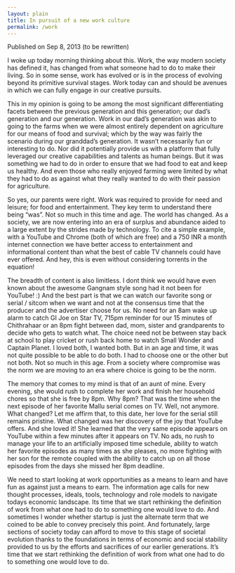 ```yaml
---
layout: plain
title: In pursuit of a new work culture
permalink: /work
---
```


Published on Sep 8, 2013 (to be rewritten)

I woke up today morning thinking about this. Work, the way modern society has defined it, has changed from what someone had to do to make their living. So in some sense, work has evolved or is in the process of evolving beyond its primitive survival stages. Work today can and should be avenues in which we can fully engage in our creative pursuits.

This in my opinion is going to be among the most significant differentiating facets between the previous generation and this generation; our dad’s generation and our generation. Work in our dad’s generation was akin to going to the farms when we were almost entirely dependent on agriculture for our means of food and survival; which by the way was fairly the scenario during our granddad’s generation. It wasn’t necessarily fun or interesting to do. Nor did it potentially provide us with a platform that fully leveraged our creative capabilities and talents as human beings. But it was something we had to do in order to ensure that we had food to eat and keep us healthy. And even those who really enjoyed farming were limited by what they had to do as against what they really wanted to do with their passion for agriculture.

So yes, our parents were right. Work was required to provide for need and leisure; for food and entertainment. They key term to understand there being “was”. Not so much in this time and age. The world has changed. As a society, we are now entering into an era of surplus and abundance aided to a large extent by the strides made by technology. To cite a simple example, with a YouTube and Chrome (both of which are free) and a 750 INR a month internet connection we have better access to entertainment and informational content than what the best of cable TV channels could have ever offered. And hey, this is even without considering torrents in the equation!

The breadth of content is also limitless. I dont think we would have even known about the awesome Gangnam style song had it not been for YouTube! :) And the best part is that we can watch our favorite song or serial / sitcom when we want and not at the consensus time that the producer and the advertiser choose for us. No need for an 8am wake up alarm to catch GI Joe on Star TV, 715pm reminder for our 15 minutes of Chithrahaar or an 8pm fight between dad, mom, sister and grandparents to decide who gets to watch what. The choice need not be between stay back at school to play cricket or rush back home to watch Small Wonder and Captain Planet. I loved both, I wanted both. But in an age and time, it was not quite possible to be able to do both. I had to choose one or the other but not both. Not so much in this age. From a society where compromise was the norm we are moving to an era where choice is going to be the norm.

The memory that comes to my mind is that of an aunt of mine. Every evening, she would rush to complete her work and finish her household chores so that she is free by 8pm. Why 8pm? That was the time when the next episode of her favorite Mallu serial comes on TV. Well, not anymore. What changed? Let me affirm that, to this date, her love for the serial still remains pristine. What changed was her discovery of the joy that YouTube offers. And she loved it! She learned that the very same episode appears on YouTube within a few minutes after it appears on TV. No ads, no rush to manage your life to an artificially imposed time schedule, ability to watch her favorite episodes as many times as she pleases, no more fighting with her son for the remote coupled with the ability to catch up on all those episodes from the days she missed her 8pm deadline.

We need to start looking at work opportunities as a means to learn and have fun as against just a means to earn. The information age calls for new thought processes, ideals, tools, technology and role models to navigate todays economic landscape. Its time that we start rethinking the definition of work from what one had to do to something one would love to do. And sometimes I wonder whether startup is just the alternate term that we coined to be able to convey precisely this point. And fortunately, large sections of society today can afford to move to this stage of societal evolution thanks to the foundations in terms of economic and social stability provided to us by the efforts and sacrifices of our earlier generations. It’s time that we start rethinking the definition of work from what one had to do to something one would love to do.